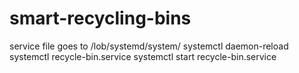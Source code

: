 # smart-recycling-bins

service file goes to /lob/systemd/system/
systemctl daemon-reload
systemctl recycle-bin.service
systemctl start recycle-bin.service
